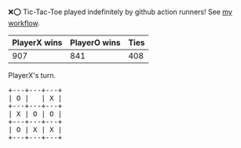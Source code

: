 :x::o: Tic-Tac-Toe played indefinitely by github action runners! See [my workflow](.github/workflows/play.yaml).

|PlayerX wins|PlayerO wins|Ties|
|-|-|-|
|907|841|408|

PlayerX's turn.

<pre>
+---+---+---+
| O |   | X |
+---+---+---+
| X | O | O |
+---+---+---+
| O | X | X |
+---+---+---+
</pre>